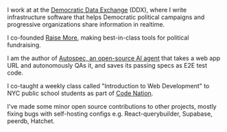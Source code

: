 I work at at the [Democratic Data Exchange](https://demexchange.com/) (DDX), where I write infrastructure software that helps Democratic political campaigns and progressive organizations share information in realtime.

I co-founded [Raise More](https://join.raisemore.app/), making best-in-class tools for political fundraising.

I am the author of [Autospec, an open-source AI agent](https://github.com/zachblume/autospec) that takes a web app URL and autonomously QAs it, and saves its passing specs as E2E test code.

I co-taught a weekly class called "Introduction to Web Development" to NYC public school students as part of [Code Nation](https://codenation.org/).

I've made some minor open source contributions to other projects, mostly fixing bugs with self-hosting configs e.g. React-querybuilder, Supabase, peerdb, Hatchet.
